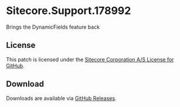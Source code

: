 # Sitecore.Support.178992
Brings the DynamicFields feature back

## License  
This patch is licensed under the [Sitecore Corporation A/S License for GitHub](https://github.com/sitecoresupport/Sitecore.Support.178992/blob/master/LICENSE).  

## Download  
Downloads are available via [GitHub Releases](https://github.com/sitecoresupport/Sitecore.Support.178992/releases).  
